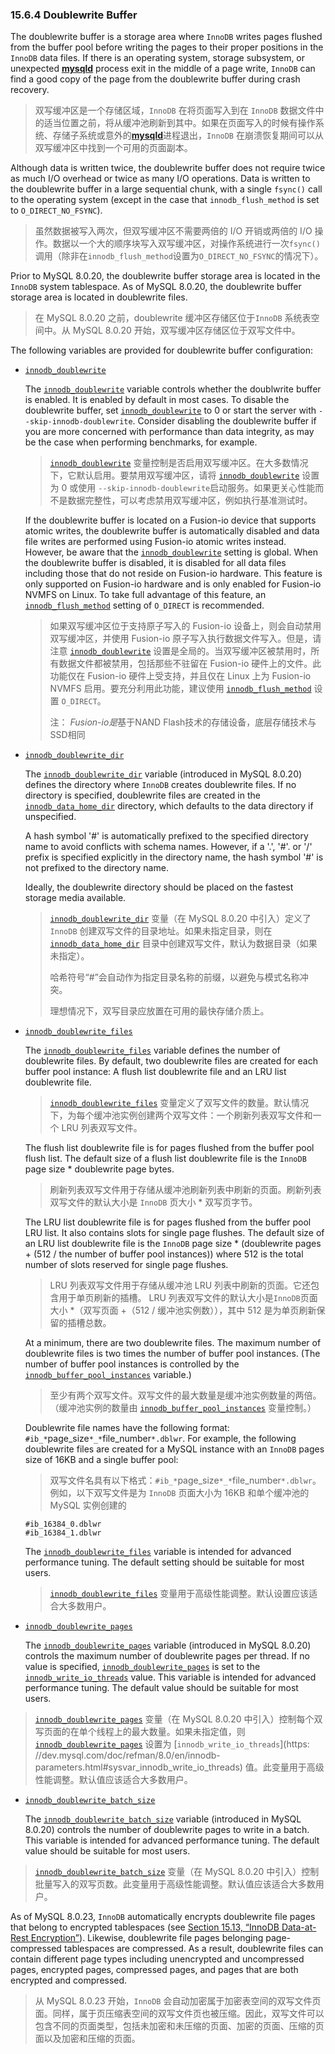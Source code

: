 ### 15.6.4 Doublewrite Buffer

The doublewrite buffer is a storage area where `InnoDB` writes pages flushed from the buffer pool before writing the pages to their proper positions in the `InnoDB` data files. If there is an operating system, storage subsystem, or unexpected [**mysqld**](https://dev.mysql.com/doc/refman/8.0/en/mysqld.html) process exit in the middle of a page write, `InnoDB` can find a good copy of the page from the doublewrite buffer during crash recovery.

> 双写缓冲区是一个存储区域，`InnoDB` 在将页面写入到在 `InnoDB` 数据文件中的适当位置之前，将从缓冲池刷新到其中。如果在页面写入的时候有操作系统、存储子系统或意外的[**mysqld**](https://dev.mysql.com/doc/refman/8.0/en/mysqld.html)进程退出，`InnoDB` 在崩溃恢复期间可以从双写缓冲区中找到一个可用的页面副本。

Although data is written twice, the doublewrite buffer does not require twice as much I/O overhead or twice as many I/O operations. Data is written to the doublewrite buffer in a large sequential chunk, with a single `fsync()` call to the operating system (except in the case that `innodb_flush_method` is set to `O_DIRECT_NO_FSYNC`).

> 虽然数据被写入两次，但双写缓冲区不需要两倍的 I/O 开销或两倍的 I/O 操作。数据以一个大的顺序块写入双写缓冲区，对操作系统进行一次`fsync()`调用（除非在`innodb_flush_method`设置为`O_DIRECT_NO_FSYNC`的情况下）。

Prior to MySQL 8.0.20, the doublewrite buffer storage area is located in the `InnoDB` system tablespace. As of MySQL 8.0.20, the doublewrite buffer storage area is located in doublewrite files.

> 在 MySQL 8.0.20 之前，doublewrite 缓冲区存储区位于`InnoDB` 系统表空间中。从 MySQL 8.0.20 开始，双写缓冲区存储区位于双写文件中。

The following variables are provided for doublewrite buffer configuration:

- [`innodb_doublewrite`](https://dev.mysql.com/doc/refman/8.0/en/innodb-parameters.html#sysvar_innodb_doublewrite)

  The [`innodb_doublewrite`](https://dev.mysql.com/doc/refman/8.0/en/innodb-parameters.html#sysvar_innodb_doublewrite) variable controls whether the doublwrite buffer is enabled. It is enabled by default in most cases. To disable the doublewrite buffer, set [`innodb_doublewrite`](https://dev.mysql.com/doc/refman/8.0/en/innodb-parameters.html#sysvar_innodb_doublewrite) to 0 or start the server with `--skip-innodb-doublewrite`. Consider disabling the doublewrite buffer if you are more concerned with performance than data integrity, as may be the case when performing benchmarks, for example.

  >[`innodb_doublewrite`](https://dev.mysql.com/doc/refman/8.0/en/innodb-parameters.html#sysvar_innodb_doublewrite) 变量控制是否启用双写缓冲区。在大多数情况下，它默认启用。要禁用双写缓冲区，请将 [`innodb_doublewrite`](https://dev.mysql.com/doc/refman/8.0/en/innodb-parameters.html#sysvar_innodb_doublewrite) 设置为 0 或使用 `--skip-innodb-doublewrite`启动服务。如果更关心性能而不是数据完整性，可以考虑禁用双写缓冲区，例如执行基准测试时。

  If the doublewrite buffer is located on a Fusion-io device that supports atomic writes, the doublewrite buffer is automatically disabled and data file writes are performed using Fusion-io atomic writes instead. However, be aware that the [`innodb_doublewrite`](https://dev.mysql.com/doc/refman/8.0/en/innodb-parameters.html#sysvar_innodb_doublewrite) setting is global. When the doublewrite buffer is disabled, it is disabled for all data files including those that do not reside on Fusion-io hardware. This feature is only supported on Fusion-io hardware and is only enabled for Fusion-io NVMFS on Linux. To take full advantage of this feature, an [`innodb_flush_method`](https://dev.mysql.com/doc/refman/8.0/en/innodb-parameters.html#sysvar_innodb_flush_method) setting of `O_DIRECT` is recommended.

  > 如果双写缓冲区位于支持原子写入的 Fusion-io 设备上，则会自动禁用双写缓冲区，并使用 Fusion-io 原子写入执行数据文件写入。但是，请注意 [`innodb_doublewrite`](https://dev.mysql.com/doc/refman/8.0/en/innodb-parameters.html#sysvar_innodb_doublewrite) 设置是全局的。当双写缓冲区被禁用时，所有数据文件都被禁用，包括那些不驻留在 Fusion-io 硬件上的文件。此功能仅在 Fusion-io 硬件上受支持，并且仅在 Linux 上为 Fusion-io NVMFS 启用。要充分利用此功能，建议使用 [`innodb_flush_method`](https://dev.mysql.com/doc/refman/8.0/en/innodb-parameters.html#sysvar_innodb_flush_method) 设置 `O_DIRECT`。
  >
  > 注： *Fusion*-*io是*基于NAND Flash技术的存储设备，底层存储技术与SSD相同

- [`innodb_doublewrite_dir`](https://dev.mysql.com/doc/refman/8.0/en/innodb-parameters.html#sysvar_innodb_doublewrite_dir)

  The [`innodb_doublewrite_dir`](https://dev.mysql.com/doc/refman/8.0/en/innodb-parameters.html#sysvar_innodb_doublewrite_dir) variable (introduced in MySQL 8.0.20) defines the directory where `InnoDB` creates doublewrite files. If no directory is specified, doublewrite files are created in the [`innodb_data_home_dir`](https://dev.mysql.com/doc/refman/8.0/en/innodb-parameters.html#sysvar_innodb_data_home_dir) directory, which defaults to the data directory if unspecified.

  A hash symbol '#' is automatically prefixed to the specified directory name to avoid conflicts with schema names. However, if a '.', '#'. or '/' prefix is specified explicitly in the directory name, the hash symbol '#' is not prefixed to the directory name.

  Ideally, the doublewrite directory should be placed on the fastest storage media available.

  > [`innodb_doublewrite_dir`](https://dev.mysql.com/doc/refman/8.0/en/innodb-parameters.html#sysvar_innodb_doublewrite_dir) 变量（在 MySQL 8.0.20 中引入）定义了 `InnoDB` 创建双写文件的目录地址。如果未指定目录，则在 [`innodb_data_home_dir`](https://dev.mysql.com/doc/refman/8.0/en/innodb-parameters.html#sysvar_innodb_data_home_dir) 目录中创建双写文件，默认为数据目录（如果未指定）。
  >
  > 哈希符号“#”会自动作为指定目录名称的前缀，以避免与模式名称冲突。
  >
  > 理想情况下，双写目录应放置在可用的最快存储介质上。

- [`innodb_doublewrite_files`](https://dev.mysql.com/doc/refman/8.0/en/innodb-parameters.html#sysvar_innodb_doublewrite_files)

  The [`innodb_doublewrite_files`](https://dev.mysql.com/doc/refman/8.0/en/innodb-parameters.html#sysvar_innodb_doublewrite_files) variable defines the number of doublewrite files. By default, two doublewrite files are created for each buffer pool instance: A flush list doublewrite file and an LRU list doublewrite file.

  >[`innodb_doublewrite_files`](https://dev.mysql.com/doc/refman/8.0/en/innodb-parameters.html#sysvar_innodb_doublewrite_files) 变量定义了双写文件的数量。默认情况下，为每个缓冲池实例创建两个双写文件：一个刷新列表双写文件和一个 LRU 列表双写文件。

  The flush list doublewrite file is for pages flushed from the buffer pool flush list. The default size of a flush list doublewrite file is the `InnoDB` page size * doublewrite page bytes.

  > 刷新列表双写文件用于存储从缓冲池刷新列表中刷新的页面。刷新列表双写文件的默认大小是 `InnoDB` 页大小 * 双写页字节。

  The LRU list doublewrite file is for pages flushed from the buffer pool LRU list. It also contains slots for single page flushes. The default size of an LRU list doublewrite file is the `InnoDB` page size * (doublewrite pages + (512 / the number of buffer pool instances)) where 512 is the total number of slots reserved for single page flushes.

  > LRU 列表双写文件用于存储从缓冲池 LRU 列表中刷新的页面。它还包含用于单页刷新的插槽。 LRU 列表双写文件的默认大小是`InnoDB`页面大小 *（双写页面 +（512 / 缓冲池实例数）），其中 512 是为单页刷新保留的插槽总数。

  At a minimum, there are two doublewrite files. The maximum number of doublewrite files is two times the number of buffer pool instances. (The number of buffer pool instances is controlled by the [`innodb_buffer_pool_instances`](https://dev.mysql.com/doc/refman/8.0/en/innodb-parameters.html#sysvar_innodb_buffer_pool_instances) variable.)

  >至少有两个双写文件。双写文件的最大数量是缓冲池实例数量的两倍。 （缓冲池实例的数量由 [`innodb_buffer_pool_instances`](https://dev.mysql.com/doc/refman/8.0/en/innodb-parameters.html#sysvar_innodb_buffer_pool_instances) 变量控制。）

  Doublewrite file names have the following format: `#ib_*`page_size`*_*`file_number`*.dblwr`. For example, the following doublewrite files are created for a MySQL instance with an `InnoDB` pages size of 16KB and a single buffer pool:

  >双写文件名具有以下格式：`#ib_*`page_size`*_*`file_number`*.dblwr`。例如，以下双写文件是为 `InnoDB` 页面大小为 16KB 和单个缓冲池的 MySQL 实例创建的

  ```none
  #ib_16384_0.dblwr
  #ib_16384_1.dblwr
  ```

  The [`innodb_doublewrite_files`](https://dev.mysql.com/doc/refman/8.0/en/innodb-parameters.html#sysvar_innodb_doublewrite_files) variable is intended for advanced performance tuning. The default setting should be suitable for most users.

  >[`innodb_doublewrite_files`](https://dev.mysql.com/doc/refman/8.0/en/innodb-parameters.html#sysvar_innodb_doublewrite_files) 变量用于高级性能调整。默认设置应该适合大多数用户。

- [`innodb_doublewrite_pages`](https://dev.mysql.com/doc/refman/8.0/en/innodb-parameters.html#sysvar_innodb_doublewrite_pages)

  The [`innodb_doublewrite_pages`](https://dev.mysql.com/doc/refman/8.0/en/innodb-parameters.html#sysvar_innodb_doublewrite_pages) variable (introduced in MySQL 8.0.20) controls the maximum number of doublewrite pages per thread. If no value is specified, [`innodb_doublewrite_pages`](https://dev.mysql.com/doc/refman/8.0/en/innodb-parameters.html#sysvar_innodb_doublewrite_pages) is set to the [`innodb_write_io_threads`](https://dev.mysql.com/doc/refman/8.0/en/innodb-parameters.html#sysvar_innodb_write_io_threads) value. This variable is intended for advanced performance tuning. The default value should be suitable for most users.

>[`innodb_doublewrite_pages`](https://dev.mysql.com/doc/refman/8.0/en/innodb-parameters.html#sysvar_innodb_doublewrite_pages) 变量（在 MySQL 8.0.20 中引入）控制每个双写页面的在单个线程上的最大数量。如果未指定值，则 [`innodb_doublewrite_pages`](https://dev.mysql.com/doc/refman/8.0/en/innodb-parameters.html#sysvar_innodb_doublewrite_pages) 设置为 [`innodb_write_io_threads`](https: //dev.mysql.com/doc/refman/8.0/en/innodb-parameters.html#sysvar_innodb_write_io_threads) 值。此变量用于高级性能调整。默认值应该适合大多数用户。

- [`innodb_doublewrite_batch_size`](https://dev.mysql.com/doc/refman/8.0/en/innodb-parameters.html#sysvar_innodb_doublewrite_batch_size)

  The [`innodb_doublewrite_batch_size`](https://dev.mysql.com/doc/refman/8.0/en/innodb-parameters.html#sysvar_innodb_doublewrite_batch_size) variable (introduced in MySQL 8.0.20) controls the number of doublewrite pages to write in a batch. This variable is intended for advanced performance tuning. The default value should be suitable for most users.

> [`innodb_doublewrite_batch_size`](https://dev.mysql.com/doc/refman/8.0/en/innodb-parameters.html#sysvar_innodb_doublewrite_batch_size) 变量（在 MySQL 8.0.20 中引入）控制批量写入的双写页数。此变量用于高级性能调整。默认值应该适合大多数用户。

As of MySQL 8.0.23, `InnoDB` automatically encrypts doublewrite file pages that belong to encrypted tablespaces (see [Section 15.13, “InnoDB Data-at-Rest Encryption”](https://dev.mysql.com/doc/refman/8.0/en/innodb-data-encryption.html)). Likewise, doublewrite file pages belonging page-compressed tablespaces are compressed. As a result, doublewrite files can contain different page types including unencrypted and uncompressed pages, encrypted pages, compressed pages, and pages that are both encrypted and compressed.

> 从 MySQL 8.0.23 开始，`InnoDB` 会自动加密属于加密表空间的双写文件页面。同样，属于页压缩表空间的双写文件页也被压缩。因此，双写文件可以包含不同的页面类型，包括未加密和未压缩的页面、加密的页面、压缩的页面以及加密和压缩的页面。